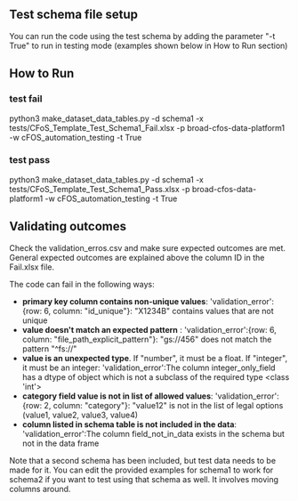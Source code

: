 ## Test schema file setup ##
You can run the code using the test schema by adding the parameter "-t True" to run in testing mode (examples shown below in How to Run section)

## How to Run ##
### test fail ### 
python3 make_dataset_data_tables.py -d schema1 -x tests/CFoS_Template_Test_Schema1_Fail.xlsx -p broad-cfos-data-platform1 -w cFOS_automation_testing -t True

### test pass ###
python3 make_dataset_data_tables.py -d schema1 -x tests/CFoS_Template_Test_Schema1_Pass.xlsx -p broad-cfos-data-platform1 -w cFOS_automation_testing -t True


## Validating outcomes ##
Check the validation_erros.csv and make sure expected outcomes are met. 
General expected outcomes are explained above the column ID in the Fail.xlsx file. 

The code can fail in the following ways:
- **primary key column contains non-unique values**: 'validation_error':{row: 6, column: "id_unique"}: "X1234B" contains values that are not unique
- **value doesn't match an expected pattern** : 'validation_error':{row: 6, column: "file_path_explicit_pattern"}: "gs://456" does not match the pattern "^fs://"
- **value is an unexpected type**. If "number", it must be a float. If "integer", it must be an integer: 'validation_error':The column integer_only_field has a dtype of object which is not a subclass of the required type <class 'int'>
- **category field value is not in list of allowed values**: 'validation_error':{row: 2, column: "category"}: "value12" is not in the list of legal options (value1, value2, value3, value4)
- **column listed in schema table is not included in the data**: 'validation_error':The column field_not_in_data exists in the schema but not in the data frame


Note that a second schema has been included, but test data needs to be made for it. You can edit the provided examples for schema1 to work for schema2 if you want to test using that schema as well. It involves moving columns around.